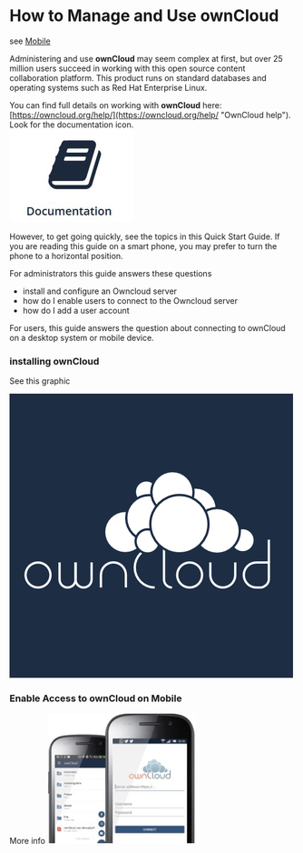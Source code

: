 # How to Manage and Use **ownCloud** #

see <a href="#mobile">Mobile</a>

Administering and use **ownCloud** may seem complex at first, but over 25 million users succeed in working with this open source content collaboration platform. This product runs on standard databases and operating systems such as Red Hat Enterprise Linux.

You can find full details on working with **ownCloud** here: [https://owncloud.org/help/](https://owncloud.org/help/ "OwnCloud help"). Look for the documentation icon.  
![docs](Graphics\docs.JPG)

However, to get going quickly, see the topics in this Quick Start Guide. If you are reading this guide on a smart phone, you may prefer to turn the phone to a horizontal position.

For administrators this guide answers these questions

- install and configure an Owncloud server
- how do I enable users to connect to the Owncloud server   
- how do I add a user account

For users, this guide answers the question about connecting to ownCloud on a desktop system or mobile device.

### installing ownCloud ##

See this graphic  

![logo](Graphics\logo.jpg)    
  



<h3 id="mobile">Enable Access to ownCloud on Mobile</h3>


More info  ![mobile](Graphics\mobile-device.JPG)   